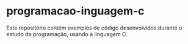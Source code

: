 # programacao-inguagem-c
Este repositório contém exemplos de código desenvolvidos durante o estudo da programação, usando a linguagem C.
